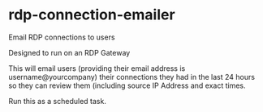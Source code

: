 # rdp-connection-emailer
Email RDP connections to users

Designed to run on an RDP Gateway

This will email users (providing their email address is username@yourcompany) their connections they had in the last 24 hours so they can review them (including source IP Address and exact times.

Run this as a scheduled task.
